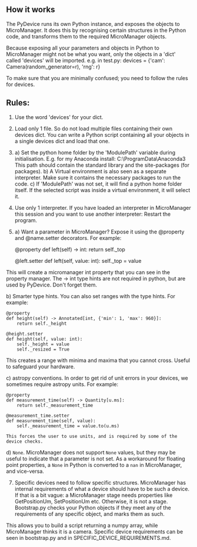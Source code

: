 ## How it works

The PyDevice runs its own Python instance, and exposes the objects to MicroManager.
It does this by recognising certain structures in the Python code, and transforms them to the required MicroManager objects.

Because exposing all your parameters and objects in Python to MicroManager might not be what you want, only the objects in a 'dict' called
'devices' will be imported. e.g. in test.py: devices = {'cam': Camera(random_generator=r), 'rng': r}

To make sure that you are minimally confused; you need to follow the rules for devices.



## Rules:
1. Use the word 'devices' for your dict. 

2. Load only 1 file. So do not load multiple files containing their own devices dict. 
	You can write a Python script containing all your objects in a single devices dict and load that one.

3. a) Set the python home folder by the 'ModulePath' variable during initialisation. E.g. for my Anaconda install: C:\ProgramData\Anaconda3
	This path should contain the standard library and the site-packages (for packages).
   b) A Virtual environment is also seen as a separate interpreter. Make sure it contains the necessary packages to run the code.
   c) If 'ModulePath' was not set, it will find a python home folder itself. If the selected script was inside a virtual environment, it will select it.

5. Use only 1 interpreter. If you have loaded an interpreter in MicroManager this session and you want to use another interpreter: Restart the program.

6. a) Want a parameter in MicroManager? Expose it using the @property and @name.setter decorators. For example:

    @property
    def left(self) -> int:
        return self._top

    @left.setter
    def left(self, value: int):
        self._top = value

This will create a micromanager int property that you can see in the property manager. The -> int type hints are not required in python, 
		but are used by PyDevice. Don't forget them.


   b) Smarter type hints. You can also set ranges with the type hints. For example:

    @property
    def height(self) -> Annotated[int, {'min': 1, 'max': 960}]:
        return self._height

    @height.setter
    def height(self, value: int):
        self._height = value
        self._resized = True

   This creates a range with minima and maxima that you cannot cross. Useful to safeguard your hardware.


   c) astropy conventions. In order to get rid of unit errors in your devices, we sometimes require astropy units. For example:

    @property
    def measurement_time(self) -> Quantity[u.ms]:
        return self._measurement_time

    @measurement_time.setter
    def measurement_time(self, value):
        self._measurement_time = value.to(u.ms)

    This forces the user to use units, and is required by some of the device checks.

   d) `None`. MicroManager does not support `None` values, but they may be useful to indicate that a parameter is not set. As a workaround for floating point properties, a `None` in Python is converted to a `nan` in MicroManager, and vice-versa.

7. Specific devices need to follow specific structures. MicroManager has internal requirements of what a device should have to be such a device.
If that is a bit vague: a MicroManager stage needs properties like GetPositionUm, SetPositionUm etc. Otherwise, it is not a stage. 
Bootstrap.py checks your Python objects if they meet any of the requirements of any specific object, and marks them as such.

This allows you to build a script returning a numpy array, while MicroManager thinks it is a camera. 
Specific device requirements can be seen in bootstrap.py and in SPECIFIC_DEVICE_REQUIREMENTS.md.

